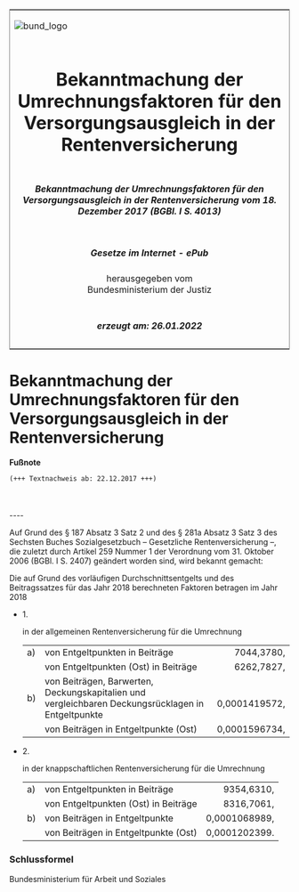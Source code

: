 <span id="DECKBLATT.html"></span>

<table border="0" frame="border" width="100%">

<tr valign="top">

<td align="left">

![bund\_logo](BfJ_2021_Web_de_de.gif)

</td>

<td align="right">

 

</td>

</tr>

<tr align="center" valign="middle">

<td colspan="2">

# Bekanntmachung der Umrechnungsfaktoren für den Versorgungsausgleich in der Rentenversicherung

</td>

</tr>

<tr align="center" valign="middle">

<td colspan="2">

##### Bekanntmachung der Umrechnungsfaktoren für den Versorgungsausgleich in der Rentenversicherung vom 18. Dezember 2017 (BGBl. I S. 4013)

</td>

</tr>

<tr align="center" valign="middle">

<td colspan="2">

  
  

##### Gesetze im Internet - ePub  
  
herausgegeben vom  
Bundesministerium der Justiz

</td>

</tr>

<tr align="center" valign="bottom">

<td colspan="2">

  
  

##### erzeugt am: 26.01.2022

</td>

</tr>

</table>

<span id="BJNR401300017.html"></span>

# Bekanntmachung der Umrechnungsfaktoren für den Versorgungsausgleich in der Rentenversicherung

<div>

  
**Fußnote**

<div class="jnhtml">

<div>

<div class="jurAbsatz">

  

``` 
(+++ Textnachweis ab: 22.12.2017 +++)

 
```

</div>

</div>

</div>

</div>

<span id="BJNR401300017BJNE000100000.html"></span>

###   
\----

<div>

<div class="jnhtml">

<div>

<div class="jurAbsatz">

Auf Grund des § 187 Absatz 3 Satz 2 und des § 281a Absatz 3 Satz 3 des
Sechsten Buches Sozialgesetzbuch – Gesetzliche Rentenversicherung –, die
zuletzt durch Artikel 259 Nummer 1 der Verordnung vom 31. Oktober 2006
(BGBl. I S. 2407) geändert worden sind, wird bekannt gemacht:

</div>

<div class="jurAbsatz">

Die auf Grund des vorläufigen Durchschnittsentgelts und des
Beitragssatzes für das Jahr 2018 berechneten Faktoren betragen im Jahr
2018

  - 1\.
    
    <div style="">
    
    in der allgemeinen Rentenversicherung für die Umrechnung
    
    <table>
    <colgroup>
    <col style="width: 3%" />
    <col style="width: 74%" />
    <col style="width: 23%" />
    </colgroup>
    <tbody>
    <tr class="odd">
    <td style="text-align: left;">a)</td>
    <td style="text-align: left;">von Entgeltpunkten in Beiträge</td>
    <td style="text-align: right;">7044,3780,</td>
    </tr>
    <tr class="even">
    <td style="text-align: left;"> </td>
    <td style="text-align: left;">von Entgeltpunkten (Ost) in Beiträge</td>
    <td style="text-align: right;">6262,7827,</td>
    </tr>
    <tr class="odd">
    <td style="text-align: left;">b)</td>
    <td style="text-align: left;">von Beiträgen, Barwerten, Deckungskapitalien und<br />
    vergleichbaren Deckungsrücklagen in Entgeltpunkte</td>
    <td style="text-align: right;"><br />
    0,0001419572,</td>
    </tr>
    <tr class="even">
    <td style="text-align: left;"> </td>
    <td style="text-align: left;">von Beiträgen in Entgeltpunkte (Ost)</td>
    <td style="text-align: right;">0,0001596734,</td>
    </tr>
    </tbody>
    </table>
    
    </div>

  - 2\.
    
    <div style="">
    
    in der knappschaftlichen Rentenversicherung für die Umrechnung
    
    |    |                                      |               |
    | :- | :----------------------------------- | ------------: |
    | a) | von Entgeltpunkten in Beiträge       |    9354,6310, |
    |    | von Entgeltpunkten (Ost) in Beiträge |    8316,7061, |
    | b) | von Beiträgen in Entgeltpunkte       | 0,0001068989, |
    |    | von Beiträgen in Entgeltpunkte (Ost) | 0,0001202399. |
    

    </div>

</div>

</div>

</div>

</div>

<span id="BJNR401300017BJNE000200000.html"></span>

### Schlussformel  

<div>

<div class="jnhtml">

<div>

<div class="jurAbsatz">

<span class="SP">Bundesministerium für Arbeit und Soziales</span>

</div>

</div>

</div>

</div>
